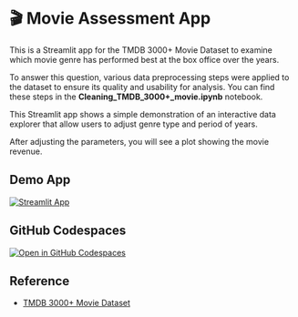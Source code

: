 # 🎬 Movie Assessment App

This is a Streamlit app for the TMDB 3000+ Movie Dataset to examine which movie genre has performed best at the box office over the years.

To answer this question, various data preprocessing steps were applied to the dataset to ensure its quality and usability for analysis. You can find these steps in the **Cleaning_TMDB_3000+_movie.ipynb** notebook.

This Streamlit app shows a simple demonstration of an interactive data explorer that allow users to adjust genre type and period of years.

After adjusting the parameters, you will see a plot showing the movie revenue.

## Demo App

[![Streamlit App](https://static.streamlit.io/badges/streamlit_badge_black_white.svg)](https://movie_assessment.streamlit.app/)

## GitHub Codespaces

[![Open in GitHub Codespaces](https://github.com/codespaces/badge.svg)](https://codespaces.new/streamlit/app-starter-kit?quickstart=1)

## Reference
- [TMDB 3000+ Movie Dataset](https://www.kaggle.com/datasets/singole/tmdb-1000-movie-dataset-2023-new-updated)

